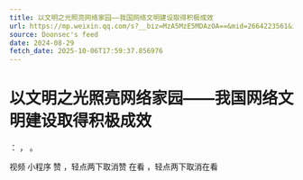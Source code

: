 ```yaml
---
title: 以文明之光照亮网络家园——我国网络文明建设取得积极成效
url: https://mp.weixin.qq.com/s?__biz=MzA5MzE5MDAzOA==&mid=2664223561&idx=4&sn=c3a3cfada9268e95db9afebc600dd778
source: Doonsec's feed
date: 2024-08-29
fetch_date: 2025-10-06T17:59:37.856976
---
```


# 以文明之光照亮网络家园——我国网络文明建设取得积极成效

：
，
。

视频
小程序
赞
，轻点两下取消赞
在看
，轻点两下取消在看